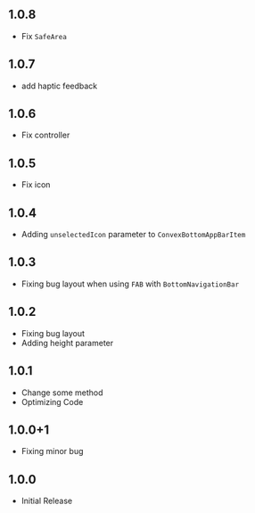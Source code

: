 ## 1.0.8

- Fix `SafeArea`

## 1.0.7

- add haptic feedback

## 1.0.6

- Fix controller

## 1.0.5

- Fix icon

## 1.0.4

- Adding `unselectedIcon` parameter to `ConvexBottomAppBarItem`

## 1.0.3

- Fixing bug layout when using `FAB` with `BottomNavigationBar`

## 1.0.2

- Fixing bug layout
- Adding height parameter

## 1.0.1

- Change some method
- Optimizing Code

## 1.0.0+1

- Fixing minor bug

## 1.0.0

- Initial Release
